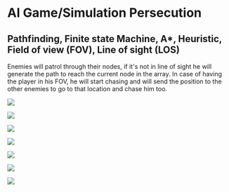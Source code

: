 # AI Game/Simulation Persecution

## Pathfinding, Finite state Machine, A*, Heuristic, Field of view (FOV), Line of sight (LOS)

Enemies will patrol through their nodes, if it's not in line of sight he will generate the path to reach the current node in the array.
In case of having the player in his FOV, he will start chasing and will send the position to the other enemies to go to that location and chase him too.



![](https://i.postimg.cc/MKxZZ0X1/1.png)



![](https://i.postimg.cc/28wk1qBM/2.png)



![](https://i.postimg.cc/jS3RhGch/3.png)



![](https://i.postimg.cc/CxxFkFG1/4.png)



![](https://i.postimg.cc/xCMYnq2s/5.png)



![](https://i.postimg.cc/CKZSrm6p/6.png)



![](https://i.postimg.cc/PqBhgYBp/7.png)
